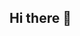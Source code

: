 ## Hi there 👋

<!--
**sanidhya2510/sanidhya2510** is a ✨ _special_ ✨ repository because its `README.md` (this file) appears on your GitHub profile.

[![Sanidhya's GitHub stats](https://github-readme-stats.vercel.app/api?username=sanidhya2510)](https://github.com/anuraghazra/github-readme-stats)




